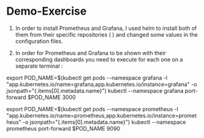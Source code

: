 # Demo-Exercise

1. In order to install Prometheus and Grafana, I used helm to install both of them from their specific repositories ( ) and changed some values in the configuration files.

2. In order for Prometheus and Grafana to be shown with their corresponding dashboards you need to execute for each one on a separate terminal : 

export POD_NAME=$(kubectl get pods --namespace grafana -l "app.kubernetes.io/name=grafana,app.kubernetes.io/instance=grafana" -o jsonpath="{.items[0].metadata.name}")
kubectl --namespace grafana port-forward $POD_NAME 3000

export POD_NAME=$(kubectl get pods --namespace prometheus -l "app.kubernetes.io/name=prometheus,app.kubernetes.io/instance=prometheus" -o jsonpath="{.items[0].metadata.name}")
kubectl --namespace prometheus port-forward $POD_NAME 9090